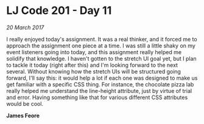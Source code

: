 # LJ Code 201 - Day 11
*20 March 2017*

I really enjoyed today's assignment. It was a real thinker, and it forced me to approach the assignment one piece at a time. I was still a little shaky on my event listeners going into today, and this assignment really helped me solidify that knowledge. I haven't gotten to the stretch UI goal yet, but I plan to tackle it today (right after this) and I'm looking forward to the next several. Without knowing how the stretch UIs will be structured going forward, I'll say this: it would help a lot if each one was designed to make us get familiar with a specific CSS thing. For instance, the chocolate pizza lab really helped me understand the line-height attribute, just by virtue of trial and error. Having something like that for various different CSS attributes would be cool.

**James Feore**
